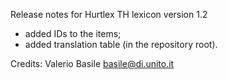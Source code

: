 Release notes for Hurtlex TH lexicon version 1.2
- added IDs to the items;
- added translation table (in the repository root).

Credits: Valerio Basile <basile@di.unito.it>
